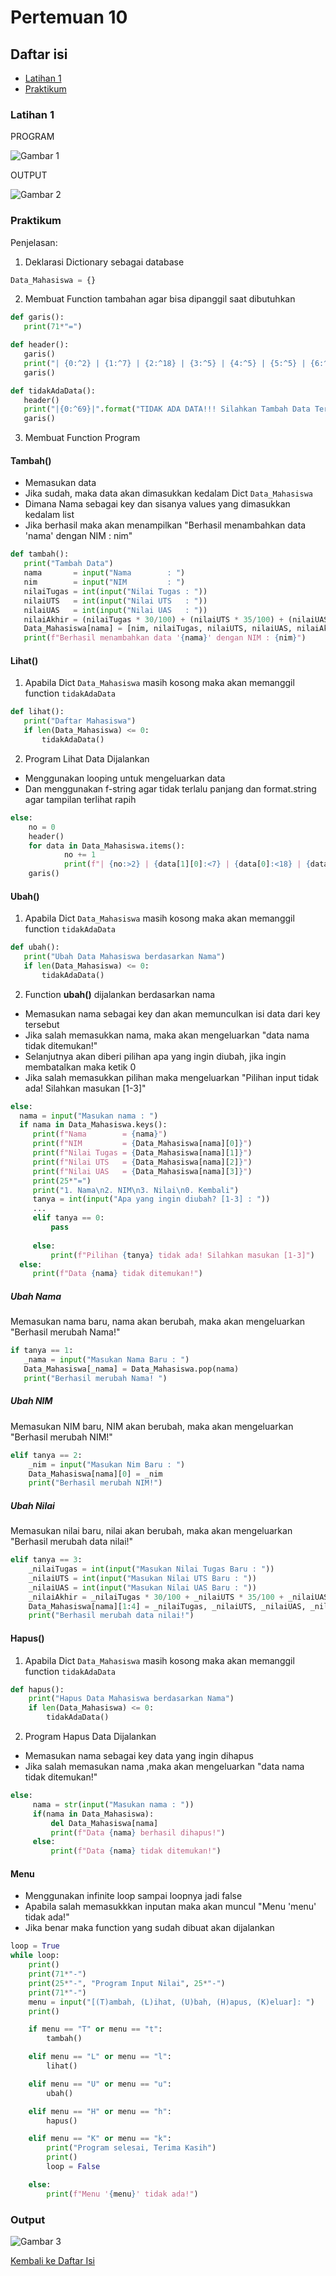 # Pertemuan 10
## Daftar isi
* [Latihan 1](https://github.com/kyuurazz/labspy05/#latihan-1)
* [Praktikum](https://github.com/kyuurazz/labspy05/#praktikum)
### Latihan 1
PROGRAM

![Gambar 1](Screenshots/latihan1.png)

OUTPUT

![Gambar 2](Screenshots/output_latihan1.png)

### Praktikum

Penjelasan:
 
 1. Deklarasi Dictionary sebagai database
 ```python
Data_Mahasiswa = {} 
 ```
 
 2. Membuat Function tambahan agar bisa dipanggil saat dibutuhkan
 ```python
def garis():
    print(71*"=")

def header():
    garis()
    print("| {0:^2} | {1:^7} | {2:^18} | {3:^5} | {4:^5} | {5:^5} | {6:^7} |".format("No", "NIM", "Nama", "Tugas", "UTS", "UAS", "Akhir"))
    garis()

def tidakAdaData(): 
    header()          
    print("|{0:^69}|".format("TIDAK ADA DATA!!! Silahkan Tambah Data Terlebih Dahulu"))
    garis()
 ```

 3. Membuat Function Program
#### Tambah()
- Memasukan data
- Jika sudah, maka data akan dimasukkan kedalam Dict `Data_Mahasiswa`
- Dimana Nama sebagai key dan sisanya values yang dimasukkan kedalam list
- Jika berhasil maka akan menampilkan "Berhasil menambahkan data 'nama' dengan NIM : nim"
 ```python
 def tambah():
    print("Tambah Data")
    nama       = input("Nama        : ")
    nim        = input("NIM         : ")
    nilaiTugas = int(input("Nilai Tugas : "))
    nilaiUTS   = int(input("Nilai UTS   : "))
    nilaiUAS   = int(input("Nilai UAS   : "))
    nilaiAkhir = (nilaiTugas * 30/100) + (nilaiUTS * 35/100) + (nilaiUAS * 35/100)
    Data_Mahasiswa[nama] = [nim, nilaiTugas, nilaiUTS, nilaiUAS, nilaiAkhir]
    print(f"Berhasil menambahkan data '{nama}' dengan NIM : {nim}") 
 ```

 #### Lihat()
 1) Apabila Dict `Data_Mahasiswa` masih kosong maka akan memanggil function `tidakAdaData`
 ```python
 def lihat():
    print("Daftar Mahasiswa")
    if len(Data_Mahasiswa) <= 0:  
        tidakAdaData()
 ```
 
2) Program Lihat Data Dijalankan
- Menggunakan looping untuk mengeluarkan data
- Dan menggunakan f-string agar tidak terlalu panjang dan format.string agar tampilan terlihat rapih
```python
else:
    no = 0
    header()
    for data in Data_Mahasiswa.items():
            no += 1 
            print(f"| {no:>2} | {data[1][0]:<7} | {data[0]:<18} | {data[1][1]:>5} | {data[1][2]:>5} | {data[1][3]:>5} | {data[1][4]:>7.2f} |")               
    garis() 
```

#### Ubah()
1) Apabila Dict `Data_Mahasiswa` masih kosong maka akan memanggil function `tidakAdaData`
 ```python
 def ubah():
    print("Ubah Data Mahasiswa berdasarkan Nama")
    if len(Data_Mahasiswa) <= 0:  
        tidakAdaData()
 ```
 
2) Function **ubah()** dijalankan berdasarkan nama
- Memasukan nama sebagai key dan akan memunculkan isi data dari key tersebut
- Jika salah memasukkan nama, maka akan mengeluarkan "data nama tidak ditemukan!"
- Selanjutnya akan diberi pilihan apa yang ingin diubah, jika ingin membatalkan maka ketik 0
- Jika salah memasukkan pilihan maka mengeluarkan "Pilihan input tidak ada! Silahkan masukan [1-3]"
 ```python
else:
   nama = input("Masukan nama : ")
   if nama in Data_Mahasiswa.keys():
      print(f"Nama        = {nama}")
      print(f"NIM         = {Data_Mahasiswa[nama][0]}")
      print(f"Nilai Tugas = {Data_Mahasiswa[nama][1]}")
      print(f"Nilai UTS   = {Data_Mahasiswa[nama][2]}")
      print(f"Nilai UAS   = {Data_Mahasiswa[nama][3]}")
      print(25*"=")
      print("1. Nama\n2. NIM\n3. Nilai\n0. Kembali")
      tanya = int(input("Apa yang ingin diubah? [1-3] : "))
      ...      
      elif tanya == 0:
          pass
          
      else:
          print(f"Pilihan {tanya} tidak ada! Silahkan masukan [1-3]")
   else:
      print(f"Data {nama} tidak ditemukan!") 
 ```
 
 ##### Ubah Nama
 Memasukan nama baru, nama akan berubah, maka akan mengeluarkan "Berhasil merubah Nama!"
 ```python
 if tanya == 1:
    _nama = input("Masukan Nama Baru : ")
    Data_Mahasiswa[_nama] = Data_Mahasiswa.pop(nama)
    print("Berhasil merubah Nama! ")
 ```

##### Ubah NIM
Memasukan NIM baru, NIM akan berubah, maka akan mengeluarkan "Berhasil merubah NIM!"
```python
elif tanya == 2:
    _nim = input("Masukan Nim Baru : ")
    Data_Mahasiswa[nama][0] = _nim
    print("Berhasil merubah NIM!")
```

##### Ubah Nilai
Memasukan nilai baru, nilai akan berubah, maka akan mengeluarkan "Berhasil merubah data nilai!"
```python
elif tanya == 3:
    _nilaiTugas = int(input("Masukan Nilai Tugas Baru : "))
    _nilaiUTS = int(input("Masukan Nilai UTS Baru : "))
    _nilaiUAS = int(input("Masukan Nilai UAS Baru : "))
    _nilaiAkhir = _nilaiTugas * 30/100 + _nilaiUTS * 35/100 + _nilaiUAS * 35/100
    Data_Mahasiswa[nama][1:4] = _nilaiTugas, _nilaiUTS, _nilaiUAS, _nilaiAkhir
    print("Berhasil merubah data nilai!")
```

#### Hapus()
1) Apabila Dict `Data_Mahasiswa` masih kosong maka akan memanggil function `tidakAdaData`
```python
def hapus():
    print("Hapus Data Mahasiswa berdasarkan Nama")
    if len(Data_Mahasiswa) <= 0:  
        tidakAdaData()
```

2) Program Hapus Data Dijalankan
- Memasukan nama sebagai key data yang ingin dihapus
- Jika salah memasukan nama ,maka akan mengeluarkan "data nama tidak ditemukan!"
```python
else:
     nama = str(input("Masukan nama : "))
     if(nama in Data_Mahasiswa):
         del Data_Mahasiswa[nama]
         print(f"Data {nama} berhasil dihapus!")
     else:
         print(f"Data {nama} tidak ditemukan!") 
```

#### Menu
- Menggunakan infinite loop sampai loopnya jadi false
- Apabila salah memasukkkan inputan maka akan muncul "Menu 'menu' tidak ada!"
- Jika benar maka function yang sudah dibuat akan dijalankan
```python
loop = True
while loop:
    print()
    print(71*"-")
    print(25*"-", "Program Input Nilai", 25*"-")
    print(71*"-")
    menu = input("[(T)ambah, (L)ihat, (U)bah, (H)apus, (K)eluar]: ")
    print()

    if menu == "T" or menu == "t":     
        tambah()

    elif menu == "L" or menu == "l":
        lihat()

    elif menu == "U" or menu == "u":
        ubah() 

    elif menu == "H" or menu == "h":
        hapus()

    elif menu == "K" or menu == "k":
        print("Program selesai, Terima Kasih")
        print()
        loop = False 

    else:
        print(f"Menu '{menu}' tidak ada!")
```

### Output
![Gambar 3](Screenshots/output_praktikum.png)

[Kembali ke Daftar Isi](https://github.com/kyuurazz/labspy05#daftar-isi)